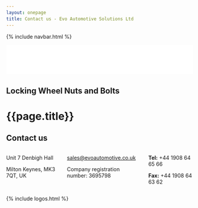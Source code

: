 ```yaml
---
layout: onepage
title: Contact us - Evo Automotive Solutions Ltd
---
```

{% include navbar.html %}

<section class="has-text-white has-background-black evoheader  full-width">
  <div class="header-logo is-centered">
    <a href="/"><img class="is-centered" src="/assets/evo_logo_sm.png"  alt="Evo Automotive Solutions Ltd logo"></a><br>
    <h2 class="title is-5 has-text-centered has-text-white">Locking Wheel Nuts and Bolts</h2>
  </div>
</section>
<h1 class="is-sr-only">{{page.title}}</h1>
<main class="content">
    <section class="section has-background-light">
      <h2 class="title is-3 has-text-centered">Contact us</h2>
      <div class="container mb-5">
          <div class="columns is-multiline">
          <div class="column is-4 mb-5 has-text-centered">
              <span class="bulma-fa-mixin"><i class="fa-solid fa-2x fa-location-dot"></i></span>
              <p class="mb-1">Unit 7 Denbigh Hall</p>
              <p class="mb-0">Milton Keynes, MK3 7QT, UK</p>
          </div>
          <div class="column is-4 mb-5 has-text-centered">
              <span class="bulma-fa-mixin"><i class="fa-solid fa-2x fa-envelope"></i></span>
              <p class="mb-1"><a href="mailto:sales@evoautomotive.co.uk">sales@evoautomotive.co.uk</a></p>
              <p class="mb-0">Company registration number: 3695798</p>
          </div>
          <div class="column is-4 has-text-centered">
              <span class="bulma-fa-mixin"><i class="fa-solid fa-2x fa-phone"></i></span>
              <p class="mb-1"><strong>Tel:</strong> +44 1908 64 65 66</p>
              <p class="mb-0"><strong>Fax:</strong> +44 1908 64 63 62</p>
          </div>
          </div>
      </div>
      <a name="replacement"></a>
  </section>


{% include logos.html %}
</main>